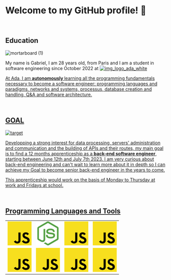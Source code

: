 <h1>Welcome to my GitHub profile! 👋 </h1>

<br>

<h2>Education</h2>

![mortarboard (1)](https://user-images.githubusercontent.com/114992640/227162567-86b147c1-882e-4a60-ba56-82c1b44f74b2.png)
  
My name is Gabriel, I am 28 years old, from Paris and I am a student in software engineering since October 2022 at <a href="https://adatechschool.fr/" target="_blank"><img width="222" alt="img_logo_ada_white" src="https://user-images.githubusercontent.com/114992640/226121105-6b60144a-2be4-4511-8cb0-dee6c2bd0ffe.png">
<br>

At Ada, I am<b> autonomously </b>learning all the programming fundamentals necessary to become a software engineer: programming languages and paradigms, networks and systems, processus, database creation and handling, Q&A and software architecture.

<br>
  
<h2>GOAL</h2>

![target](https://user-images.githubusercontent.com/114992640/227160287-02df8019-917f-44b6-8301-130f8b17d5af.png)

Developping a strong interest for data processing, servers' administration and communication and the building of APIs and their routes, my main goal is to find a 12 months apprenticeship as a <strong>back-end software engineer</strong>, starting between June 12th and July 7th 2023. I am very curious about back-end engineering and can't wait to learn more about it in depth so I can achieve my Goal to become senior back-end engineer in the years to come. 

This apprenticeship would work on the basis of Monday to Thursday at work and Fridays at school.

<br>

<h2>Programming Languages and Tools</h2>
  
<table>
  <tbody>
    <tr>
      <td>
        <img src="./logos/javascript.png">
      </td>
      <td>
        <img src="./logos/Node.png">
      </td>
      <td>
        <img src="./logos/JavaScript.png">
      </td>
      <td>
        <img src="./logos/JavaScript.png">
      </td>
    </tr>
    <tr>
      <td>
        <img src="./logos/JavaScript.png">
      </td>
      <td>
        <img src="./logos/JavaScript.png">
      </td>
      <td>
        <img src="./logos/JavaScript.png">
      </td>
      <td>
        <img src="./logos/JavaScript.png">
      </td>
    </tr>
  </tbody>
</table>






